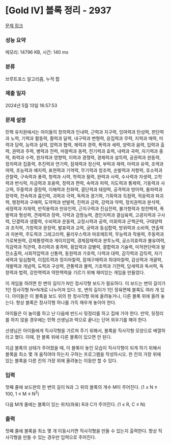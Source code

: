 # [Gold IV] 블록 정리 - 2937 

[문제 링크](https://www.acmicpc.net/problem/2937) 

### 성능 요약

메모리: 14796 KB, 시간: 140 ms

### 분류

브루트포스 알고리즘, 누적 합

### 제출 일자

2024년 5월 13일 16:57:53

### 문제 설명

<p>민혁 유치원에서는 아이들의 창의력과 인내력, 근력과 지구력, 잉여력과 탄성력, 판단력과 노력, 기력과 활동력, 활력과 달력, 내구력과 변형력, 응집력과 무력, 지력과 매력, 미력과 담력, 능력과 실력, 압력과 협력, 체력과 경력, 폭력과 세력, 양력과 음력, 입력과 출력, 권력과 주력, 병력과 전력, 마찰력과 동력, 전기력과 효력, 내력과 국력, 자기력과 중력, 화력과 수력, 원자력과 영향력, 이력과 경쟁력, 경제력과 설득력, 공권력과 원동력, 정치력과 집중력, 추진력과 연기력, 잠재력과 정신력, 부력과 재력, 마력과 유력, 조력과 여력, 초능력과 예지력, 표현력과 기억력, 무기력과 창조력, 순발력과 저항력, 호소력과 관찰력, 구속력과 풍력, 청력과 시력, 학력과 필력, 완력과 사력, 수사력과 자생력, 고학력과 번식력, 자금력과 포용력, 정력과 편력, 속력과 피력, 지도력과 통제력, 기동력과 사고력, 무중력과 결정력, 이해력과 친화력, 결단력과 태양력, 공격력과 방어력, 돌파력과 장악력, 전속력과 흡인력, 괴력과 극력, 독력과 경기력, 기획력과 득점력, 적응력과 파괴력, 행정력과 구매력, 도약력과 반발력, 진력과 금력, 강력과 약력, 정치권력과 분석력, 세정력과 자제력, 반작용력과 만유인력, 근지구력과 진심전력, 불가항력과 청천벽력, 폭발력과 형성력, 견제력과 장력, 각력과 감항능력, 겸인지력과 결심육력, 고광지력과 구사력, 단결력과 생활력, 수비력과 운동력, 교정시력과 공력, 어휘력과 군책군력, 구태양력과 조직력, 가창력과 문장력, 발표력과 교력, 궁력과 동심합력, 방위력과 소비력, 연출력과 자본력, 주도력과 그레고리력, 율리우스력과 마호메트력, 무능력과 작용력, 주동력과 가로복원력, 강제통영력과 게이지압력, 경제잠재력과 분투노력, 공소의효력과 불유여력, 직감력과 직관력, 추리력과 충격력, 횡압력과 감별력, 결합력과 기술력, 미적판단력과 발전소출력, 사회적압력과 신통력, 동원력과 가호력, 다력과 대력, 감각력과 감득력, 자기세력과 일심협력, 이집트력과 정지마찰력, 잠재구매력과 최대마찰력, 감상력과 개괄력, 개발력과 개념력, 도력과 구상력, 관통력과 물력, 기조력과 기전력, 담세력과 독서력, 독창력과 법력, 강한핵력과 약한핵력을 기르기 위해 재미있는 게임을 만들었다.</p>

<p>이 게임을 하려면 한 변의 길이가 N인 정사각형 보드가 필요하다. 이 보드는 변의 길이가 1인 정사각형 N*N개로 나누어져 있다. 또, 변의 길이가 1인 정육면체 블록도 여러 개 있다. 아이들은 이 블록을 보드 위의 한 정사각형 위에 올려놓거나, 다른 블록 위에 올려 놓는다. 항상 블록은 정사각형 하나를 가득 채우게 놓아야 한다.</p>

<p>아이들은 이 놀이를 하고 난 다음에 반드시 뒷정리를 하고 집에 가야 한다. 만약, 뒷정리를 하지 않을 경우에는 민혁 선생님과 력으로 끝나는 단어 외우기를 해야 한다.</p>

<p>선생님은 아이들에게 직사각형을 가르쳐 주기 위해서, 블록을 직사각형 모양으로 배열하라고 했다. 이때, 한 블록 위에 다른 블록이 있으면 안 된다.</p>

<p>지금 블록의 상태가 주어졌을 때, 이 블록이 놓인 모습이 직사각형이 되게 하기 위해서 블록을 최소 몇 개 움직여야 하는지 구하는 프로그램을 작성하시오. 한 칸의 가장 위에 있는 블록을 다른 칸의 가장 위에 올려놓는 이동만 할 수 있다.</p>

### 입력 

 <p>첫째 줄에 보드판의 한 변의 길이 N과 그 위의 블록의 개수 M이 주어진다. (1 ≤ N ≤ 100, 1 ≤ M ≤ N<sup>2</sup>)</p>

<p>다음 M개 줄에는 블록이 있는 위치(좌표) R과 C가 주어진다. (1 ≤ R, C ≤ N)</p>

### 출력 

 <p>첫째 줄에 블록을 최소 몇 개 이동시키면 직사각형을 만들 수 있는지 출력한다. 항상 직사각형을 만들 수 있는 경우만 입력으로 주어진다.</p>

